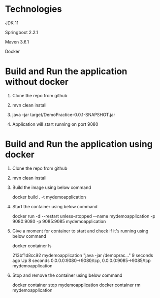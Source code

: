 # Technologies
JDK 11

Springboot 2.2.1

Maven 3.6.1

Docker

# Build and Run the application without docker

1. Clone the repo from github 

2. mvn clean install

3. java -jar target/DemoPractice-0.0.1-SNAPSHOT.jar

4. Application will start running on port 9080

# Build and Run the application using docker 

1. Clone the repo from github

2. mvn clean install
    
3. Build the image using below command

    docker build . -t mydemoapplication

5. Start the container using below command 
    
    docker run -d --restart unless-stopped --name mydemoapplication -p 9080:9080 -p 9085:9085 mydemoapplication
    
5. Give a moment for container to start and check if it's running using below command

    docker container ls
    
    213bf1d8cc92        mydemoapplication        "java -jar /demoprac…"   9 seconds ago       Up 8 seconds        0.0.0.0:9080->9080/tcp, 0.0.0.0:9085->9085/tcp   mydemoapplication

6. Stop and remove the container using below command

    docker container stop mydemoapplication
    docker container rm mydemoapplication